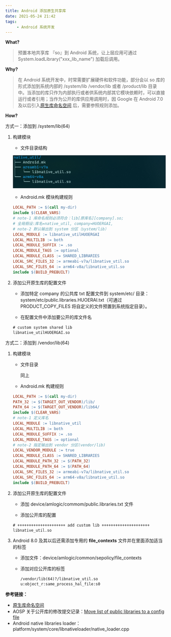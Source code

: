 ```yaml
---
title: Android 添加原生共享库
date: 2021-05-24 21:42
tags: 
     - Android 系统开发
---
```


**What?**

> 预置本地共享库 『so』到 Android 系统，让上层应用可通过 System.loadLibrary("xxx_lib_name") 加载后调用。 

**Why?**

> 在 Android 系统开发中，时常需要扩展硬件和软件功能，部分会以 so 库的形式添加到系统内部的 /system/lib /vendor/lib 或者 /product/lib 目录中。当添加的库只作为内部执行或者供系统内部其它模块依赖时，可以直接运行或者引用；当作为公开的库供应用调用时，因 Google 在 Android 7.0 及以后引入[原生库命名空间](https://source.android.google.cn/devices/tech/config/namespaces_libraries#adding-additional-native-libraries) 后，需要参照规则添加。

**How?**

方式一：添加到 /system/lib(64) 

1. 构建模块

   - 文件目录结构

   ![tree_native_util](/assets/img/tree_native_util.png)

   - Android.mk 模块构建规则

   ```makefile
   LOCAL_PATH := $(call my-dir)
   include $(CLEAR_VARS)
   # note-1 库命名规则必须符合：lib[原库名][company].so;
   # 全局假设:库名=native_util, company=HUOERGAI,
   # note-2 默认输出到 system 分区（system/lib）
   LOCAL_MODULE := libnative_utilHUOERGAI
   LOCAL_MULTILIB := both
   LOCAL_MODULE_SUFFIX := .so
   LOCAL_MODULE_TAGS := optional
   LOCAL_MODULE_CLASS := SHARED_LIBRARIES
   LOCAL_SRC_FILES_32 := armeabi-v7a/libnative_util.so
   LOCAL_SRC_FILES_64 := arm64-v8a/libnative_util.so
   include $(BUILD_PREBUILT)
   ```

2. 添加公开原生库的配置文件

   - 添加特定 company 的公共库 txt 配置文件到 system/etc/ 目录：system/etc/public.libraries.HUOERAI.txt（可通过 PRODUCT_COPY_FILES 将自定义的文件预置到系统指定目录）。

   - 在配置文件中添加要公开的库文件名

   ```
   # custom system shared lib
   libnative_utilHUOERGAI.so
   ```

方式二：添加到 /vendor/lib(64)

1. 构建模块

   * 文件目录

     同上

   * Android.mk 构建规则

   ```makefile
   LOCAL_PATH := $(call my-dir)
   PATH_32 := $(TARGET_OUT_VENDOR)/lib/
   PATH_64 := $(TARGET_OUT_VENDOR)/lib64/
   include $(CLEAR_VARS)
   # note-1 定义库名
   LOCAL_MODULE := libnative_util
   LOCAL_MULTILIB := both
   LOCAL_MODULE_SUFFIX := .so
   LOCAL_MODULE_TAGS := optional
   # note-2 指定输出到 vendor 分区(vendor/lib)
   LOCAL_VENDOR_MODULE := true
   LOCAL_MODULE_CLASS := SHARED_LIBRARIES
   LOCAL_MODULE_PATH_32 := $(PATH_32)
   LOCAL_MODULE_PATH_64 := $(PATH_64)
   LOCAL_SRC_FILES_32 := armeabi-v7a/libnative_util.so
   LOCAL_SRC_FILES_64 := arm64-v8a/libnative_util.so
   include $(BUILD_PREBUILT)
   ```

2. 添加公开原生库的配置文件

   - 添加 device/amlogic/commom/public.libraries.txt 文件

   - 添加公开库的配置

   ```
   # +++++++++++++++++++++ add custom lib +++++++++++++++++++++
   libnative_util.so 
   ```

3. Android 8.0 及其以后还需添加专用的 **file_contexts** 文件并在里面添加适当的标签

   - 添加文件：device/amlogic/common/sepolicy/file_contexts

   - 添加对应公开库的标签

     ```
     /vendor/lib(64)?/libnative_util.so u:object_r:same_process_hal_file:s0 
     ```

**参考链接：**

-  [原生库命名空间](https://source.android.google.cn/devices/tech/config/namespaces_libraries#adding-additional-native-libraries)
-  AOSP 关于公开库的修改提交记录：[Move list of public libraries to a config file](https://android-review.googlesource.com/c/platform/system/core/+/209029)
-  Android native libraries loader：platform/system/core/libnativeloader/native_loader.cpp